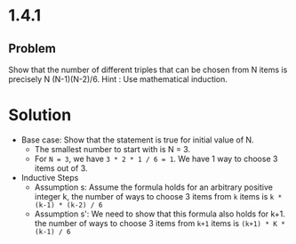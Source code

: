 # 1.4.1

## Problem

Show that the number of different triples that can be chosen from N items is precisely N (N-1)(N-2)/6. Hint : Use mathematical induction.

# Solution

- Base case: Show that the statement is true for initial value of N.
  - The smallest number to start with is N = 3.
  - For `N = 3`, we have `3 * 2 * 1 / 6 = 1`. We have 1 way to choose 3 items out of 3.
- Inductive Steps
  - Assumption s: Assume the formula holds for an arbitrary positive integer k, the number of ways to choose 3 items from `k` items is `k * (k-1) * (k-2) / 6`
  - Assumption s': We need to show that this formula also holds for k+1. the number of ways to choose 3 items from `k+1` items is `(k+1) * K * (k-1) / 6`
